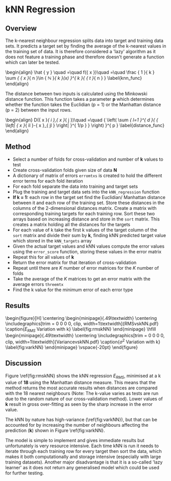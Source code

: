 
# kNN Regression

## Overview

The k-nearest neighbour regression splits data into target and training data sets. It predicts a target set by finding the average of the k-nearest values in the training set of data. It is therefore considered a 'lazy' algorithm as it does not feature a training phase and therefore doesn't generate a function which can later be tested.

\begin{align}
    \hat { y } \quad =\quad f({ x })\quad =\quad \frac { 1 }{ k } \sum _{ { x }_{ n }\in { ℕ }_{ k }(x) }^{ k }{ { t }_{ n } }
    \label{knn_func}
\end{align}

The distance between two inputs is calculated using the Minkowski distance function. This function takes a parameter **p** which determines whether the function takes the Euclidian (p = 1) or the Manhattan distance (p = 2) between the input rows.

\begin{align}
    D({ x }_{ i },{ x }_{ j })\quad =\quad { \left( \sum _{ l=1 }^{ d }{ { \left| { x }_{ il }-{ x }_{ jl } \right|  }^{ 1/p } }  \right)  }^{ p }
    \label{distance_func}
\end{align}



## Method

- Select a number of folds for cross-validation and number of **k** values to test
- Create cross-validation folds given size of data **N**
- A dictionary of matrix of errors `erromtxs` is created to hold the different error terms for each fold iteration
- For each fold separate the data into training and target sets
- Plug the training and target data sets into the `kNN_regression` function
- **If k = 1:** each row in the target set find the Euclidian/ Manhattan distance between it and each row of the training set. Store these distances in the columns of the 2-dimensional distances matrix. Create a matrix with corresponding training targets for each training row. Sort these two arrays based on increasing distance and store in the `sort` matrix. This creates a matrix holding all the distances for the targets
- For each value of k take the first k values of the target column of the `sort` matrix and divide their sum by **k**,  finding kNN predicted target value which stored in the `kNN_targets` array
- Given the actual target values and kNN values compute the error values using the `error_score` function, storing these values in the error matrix
- Repeat this for all values of **k**
- Return the error matrix for that iteration of cross-validation
- Repeat until there are *K* number of error matrices for the *K* number of folds
- Take the average of the *K* matrices to get an error matrix with the average errors `threemtx`
- Find the k value for the minimum error of each error type    

## Results

\begin{figure}[H]
\centering
\begin{minipage}{.49\textwidth}
  \centering
  \includegraphics[trim = 0 0 0 0, clip, width=1\textwidth]{RMSvskNN.pdf}
 \caption{$E_{RMS}$ Variation with k}
 \label{fig:rmskNN}
\end{minipage}
\hfill
\begin{minipage}{.49\textwidth}
  \centering
   \includegraphics[trim = 0 0 0 0, clip, width=1\textwidth]{VariancevskNN.pdf}
   \caption{${\sigma}^{2}$ Variation with k}
  \label{fig:varkNN}
\end{minipage}
\vspace{-20pt}
\end{figure}

## Discussion

Figure \ref{fig:rmskNN} shows the kNN regression ${E}_{RMS}$, minimised at a k value of **18** using the Manhattan distance measure. This means that the method returns the most accurate results when distances are compared with the 18 nearest neighbours (Note: The k-value varies as tests are run due to the random nature of our cross-validation method). Lower values of **k** result in gross over-fitting as seen by the sharp increase in the error value.  

The kNN by nature has high-variance (\ref{fig:varkNN}), but that can be accounted for by increasing the number of neighbours affecting the prediction (**k**) shown in Figure \ref{fig:varkNN}.

The model is simple to implement and gives immediate results but unfortunately is very resource intensive. Each time kNN is run it needs to iterate through each training row for every target then sort the data, which makes it both computationally and storage intensive (especially with large training datasets). Another major disadvantage is that it is a so-called 'lazy learner' as it does not return any generalised model which could be used for further testing.

